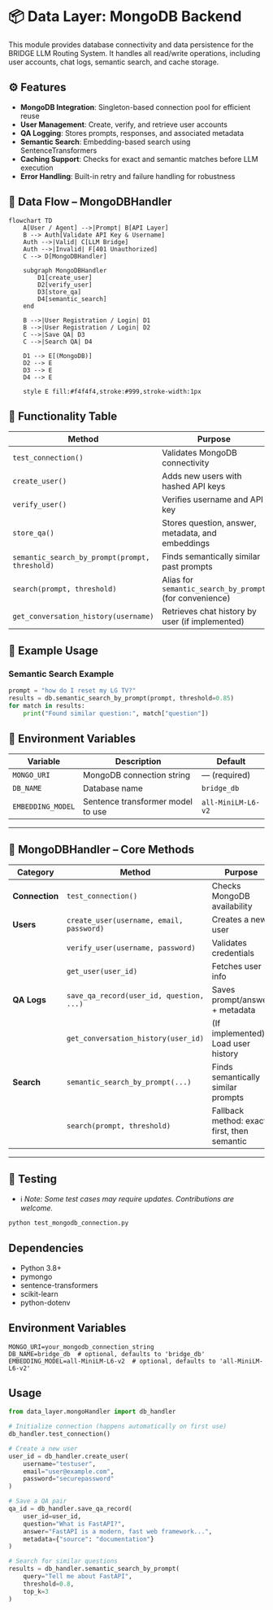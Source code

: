 # 📦 Data Layer: MongoDB Backend

This module provides database connectivity and data persistence for the BRIDGE LLM Routing System.
It handles all read/write operations, including user accounts, chat logs, semantic search, and cache storage.

## ⚙️ Features

- **MongoDB Integration**: Singleton-based connection pool for efficient reuse
- **User Management**: Create, verify, and retrieve user accounts
- **QA Logging**: Stores prompts, responses, and associated metadata
- **Semantic Search**: Embedding-based search using SentenceTransformers
- **Caching Support**: Checks for exact and semantic matches before LLM execution
- **Error Handling**: Built-in retry and failure handling for robustness

## 🧭 Data Flow – MongoDBHandler

```mermaid
flowchart TD
    A[User / Agent] -->|Prompt| B[API Layer]
    B --> Auth[Validate API Key & Username]
    Auth -->|Valid| C[LLM Bridge]
    Auth -->|Invalid| F[401 Unauthorized]
    C --> D[MongoDBHandler]

    subgraph MongoDBHandler
        D1[create_user]
        D2[verify_user]
        D3[store_qa]
        D4[semantic_search]
    end

    B -->|User Registration / Login| D1
    B -->|User Registration / Login| D2
    C -->|Save QA| D3
    C -->|Search QA| D4

    D1 --> E[(MongoDB)]
    D2 --> E
    D3 --> E
    D4 --> E

    style E fill:#f4f4f4,stroke:#999,stroke-width:1px
```

## 🔹 Functionality Table

| Method                                        | Purpose                                                       |
|-----------------------------------------------|---------------------------------------------------------------|
| `test_connection()`                           | Validates MongoDB connectivity                                |
| `create_user()`                               | Adds new users with hashed API keys                           |
| `verify_user()`                               | Verifies username and API key                                 |
| `store_qa()`                                  | Stores question, answer, metadata, and embeddings             |
| `semantic_search_by_prompt(prompt, threshold)`| Finds semantically similar past prompts                       |
| `search(prompt, threshold)`                   | Alias for `semantic_search_by_prompt` (for convenience)       |
| `get_conversation_history(username)`          | Retrieves chat history by user (if implemented)               |

## 🔹 Example Usage

### Semantic Search Example

```python
prompt = "how do I reset my LG TV?"
results = db.semantic_search_by_prompt(prompt, threshold=0.85)
for match in results:
    print("Found similar question:", match["question"])
```


## 🌱 Environment Variables

| Variable          | Description                          | Default                     |
|-------------------|--------------------------------------|-----------------------------|
| `MONGO_URI`       | MongoDB connection string            | — (required)                |
| `DB_NAME`         | Database name                        | `bridge_db`                 |
| `EMBEDDING_MODEL` | Sentence transformer model to use    | `all-MiniLM-L6-v2`          |

---

## 🔑 MongoDBHandler – Core Methods

| Category       | Method                                    | Purpose                                      |
|----------------|-------------------------------------------|----------------------------------------------|
| **Connection** | `test_connection()`                       | Checks MongoDB availability                  |
| **Users**      | `create_user(username, email, password)`  | Creates a new user                           |
|                | `verify_user(username, password)`         | Validates credentials                        |
|                | `get_user(user_id)`                       | Fetches user info                            |
| **QA Logs**    | `save_qa_record(user_id, question, ...)`  | Saves prompt/answer + metadata               |
|                | `get_conversation_history(user_id)`       | (If implemented) Load user history           |
| **Search**     | `semantic_search_by_prompt(...)`          | Finds semantically similar prompts           |
|                | `search(prompt, threshold)`               | Fallback method: exact first, then semantic  |

---

## 🧪 Testing

- ℹ️ *Note: Some test cases may require updates. Contributions are welcome.*

```bash
python test_mongodb_connection.py
```

## Dependencies

- Python 3.8+
- pymongo
- sentence-transformers
- scikit-learn
- python-dotenv

## Environment Variables

```
MONGO_URI=your_mongodb_connection_string
DB_NAME=bridge_db  # optional, defaults to 'bridge_db'
EMBEDDING_MODEL=all-MiniLM-L6-v2  # optional, defaults to 'all-MiniLM-L6-v2'
```

## Usage

```python
from data_layer.mongoHandler import db_handler

# Initialize connection (happens automatically on first use)
db_handler.test_connection()

# Create a new user
user_id = db_handler.create_user(
    username="testuser",
    email="user@example.com",
    password="securepassword"
)

# Save a QA pair
qa_id = db_handler.save_qa_record(
    user_id=user_id,
    question="What is FastAPI?",
    answer="FastAPI is a modern, fast web framework...",
    metadata={"source": "documentation"}
)

# Search for similar questions
results = db_handler.semantic_search_by_prompt(
    query="Tell me about FastAPI",
    threshold=0.8,
    top_k=3
)
```
